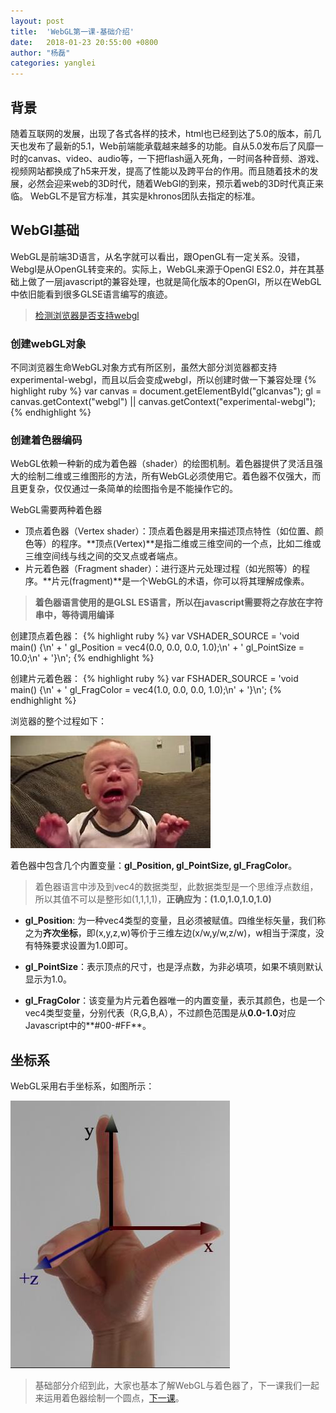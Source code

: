```yaml
---
layout: post
title:  'WebGL第一课-基础介绍'
date:   2018-01-23 20:55:00 +0800
author: "杨磊"
categories: yanglei
---
```


## 背景
随着互联网的发展，出现了各式各样的技术，html也已经到达了5.0的版本，前几天也发布了最新的5.1，Web前端能承载越来越多的功能。自从5.0发布后了风靡一时的canvas、video、audio等，一下把flash逼入死角，一时间各种音频、游戏、视频网站都换成了h5来开发，提高了性能以及跨平台的作用。而且随着技术的发展，必然会迎来web的3D时代，随着WebGl的到来，预示着web的3D时代真正来临。
WebGL不是官方标准，其实是khronos团队去指定的标准。

## WebGl基础
WebGL是前端3D语言，从名字就可以看出，跟OpenGL有一定关系。没错，Webgl是从OpenGL转变来的。实际上，WebGL来源于OpenGl ES2.0，并在其基础上做了一层javascript的兼容处理，也就是简化版本的OpenGl，所以在WebGL中依旧能看到很多GLSE语言编写的痕迹。
> [检测浏览器是否支持webgl](http://webglreport.com)

### 创建webGL对象
不同浏览器生命WebGL对象方式有所区别，虽然大部分浏览器都支持experimental-webgl，而且以后会变成webgl，所以创建时做一下兼容处理
{% highlight ruby %}
var canvas = document.getElementById("glcanvas");
gl = canvas.getContext("webgl") || canvas.getContext("experimental-webgl");
{% endhighlight %}

### 创建着色器编码
WebGL依赖一种新的成为着色器（shader）的绘图机制。着色器提供了灵活且强大的绘制二维或三维图形的方法，所有WebGL必须使用它。着色器不仅强大，而且更复杂，仅仅通过一条简单的绘图指令是不能操作它的。


WebGL需要两种着色器

- 顶点着色器（Vertex shader）：顶点着色器是用来描述顶点特性（如位置、颜色等）的程序。**顶点(Vertex)**是指二维或三维空间的一个点，比如二维或三维空间线与线之间的交叉点或者端点。
- 片元着色器（Fragment shader）：进行逐片元处理过程（如光照等）的程序。**片元(fragment)**是一个WebGL的术语，你可以将其理解成像素。

 > **着色器语言使用的是GLSL ES语言，所以在javascript需要将之存放在字符串中，等待调用编译**

创建顶点着色器：
{% highlight ruby %}
var VSHADER_SOURCE = 
  'void main() {\n' +
    '  gl_Position = vec4(0.0, 0.0, 0.0, 1.0);\n' +
    '  gl_PointSize = 10.0;\n' + 
  '}\n';
{% endhighlight %}

创建片元着色器：
{% highlight ruby %}
 var FSHADER_SOURCE =
    'void main() {\n' +
    '  gl_FragColor = vec4(1.0, 0.0, 0.0, 1.0);\n' +
'}\n';
{% endhighlight %}

浏览器的整个过程如下：

![webgl渲染过程](/assets/img/cry.jpg)

着色器中包含几个内置变量：**gl_Position, gl_PointSize, gl_FragColor**。
>着色器语言中涉及到vec4的数据类型，此数据类型是一个思维浮点数组，所以其值不可以是整形如(1,1,1,1)，**正确应为：(1.0,1.0,1.0,1.0)**

- **gl_Position**: 为一种vec4类型的变量，且必须被赋值。四维坐标矢量，我们称之为**齐次坐标**，即(x,y,z,w)等价于三维左边(x/w,y/w,z/w)，w相当于深度，没有特殊要求设置为1.0即可。

- **gl_PointSize**：表示顶点的尺寸，也是浮点数，为非必填项，如果不填则默认显示为1.0。

- **gl_FragColor**：该变量为片元着色器唯一的内置变量，表示其颜色，也是一个vec4类型变量，分别代表（R,G,B,A），不过颜色范围是从**0.0-1.0**对应Javascript中的**#00-#FF**。

## 坐标系
WebGL采用右手坐标系，如图所示：

![webgl渲染过程](/assets/img/right.jpg)

> 基础部分介绍到此，大家也基本了解WebGL与着色器了，下一课我们一起来运用着色器绘制一个圆点，[下一课](/yanglei/2018/01/24/yanglei6.html)。
